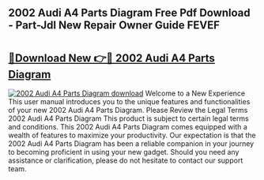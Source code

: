 ## 2002 Audi A4 Parts Diagram Free Pdf Download - Part-Jdl New Repair Owner Guide FEVEF

# <h2><a href="http://dfs8b5.blite.top/?on=2002+Audi+A4+Parts+Diagram">🔗Download New 👉🔴 2002 Audi A4 Parts Diagram</a></h2>

[![2002 Audi A4 Parts Diagram download](https://i.imgur.com/lujVjoI.png)](http://dfs8b5.blite.top/?on=2002+Audi+A4+Parts+Diagram)
Welcome to a New Experience This user manual introduces you to the unique features and functionalities of your new 2002 Audi A4 Parts Diagram. Please Review the Legal Terms 2002 Audi A4 Parts Diagram This product is subject to certain legal terms and conditions. This 2002 Audi A4 Parts Diagram comes equipped with a wealth of features to maximize your productivity. Our expectation is that the 2002 Audi A4 Parts Diagram has been a reliable companion in your journey to becoming proficient in using your new gadget. Should you need any assistance or clarification, please do not hesitate to contact our support team.
